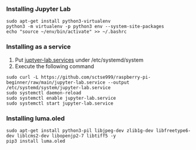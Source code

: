 ### Installing Jupyter Lab

```
sudo apt-get install python3-virtualenv
python3 -m virtualenv -p python3 env --system-site-packages
echo "source ~/env/bin/activate" >> ~/.bashrc
```

### Installing as a service

1. Put [juptyer-lab.services](jupyter-lab.service) under /etc/systemd/system
2. Execute the following command

```
sudo curl -L https://github.com/sctse999/raspberry-pi-beginner/raw/main/jupyter-lab.service --output /etc/systemd/system/jupyter-lab.service
sudo systemctl daemon-reload
sudo systemctl enable jupyter-lab.service
sudo systemctl start jupyter-lab.service
```

### Installing luma.oled

```
sudo apt-get install python3-pil libjpeg-dev zlib1g-dev libfreetype6-dev liblcms2-dev libopenjp2-7 libtiff5 -y 
pip3 install luma.oled
```